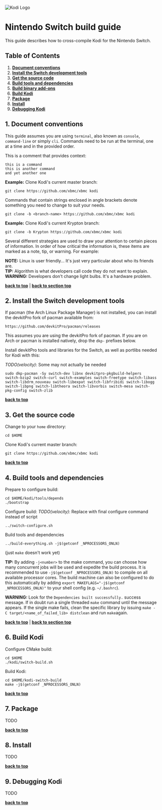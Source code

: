 ![Kodi Logo](resources/banner_slim.png)

# Nintendo Switch build guide
This guide describes how to cross-compile Kodi for the Nintendo Switch.


## Table of Contents
1. **[Document conventions](#1-document-conventions)**
2. **[Install the Switch development tools](#2-install-the-switch-development-tools)**
3. **[Get the source code](#3-get-the-source-code)**
4. **[Build tools and dependencies](#4-build-tools-and-dependencies)**
5. **[Build binary add-ons](#5-build-binary-add-ons)**
6. **[Build Kodi](#6-build-kodi)**
7. **[Package](#7-package)**
8. **[Install](#8-install)**
9. **[Debugging Kodi](#9-debugging-kodi)**

## 1. Document conventions
This guide assumes you are using `terminal`, also known as `console`, `command-line` or simply `cli`. Commands need to be run at the terminal, one at a time and in the provided order.

This is a comment that provides context:
```
this is a command
this is another command
and yet another one
```

**Example:** Clone Kodi's current master branch:
```
git clone https://github.com/xbmc/xbmc kodi
```

Commands that contain strings enclosed in angle brackets denote something you need to change to suit your needs.
```
git clone -b <branch-name> https://github.com/xbmc/xbmc kodi
```

**Example:** Clone Kodi's current Krypton branch:
```
git clone -b Krypton https://github.com/xbmc/xbmc kodi
```

Several different strategies are used to draw your attention to certain pieces of information. In order of how critical the information is, these items are marked as a note, tip, or warning. For example:
 
**NOTE:** Linux is user friendly... It's just very particular about who its friends are.  
**TIP:** Algorithm is what developers call code they do not want to explain.  
**WARNING:** Developers don't change light bulbs. It's a hardware problem.

**[back to top](#table-of-contents)** | **[back to section top](#1-document-conventions)**

## 2. Install the Switch development tools
If pacman (the Arch Linux Package Manager) is not installed, you can install the devkitPro fork of pacman available from:

```
https://github.com/devkitPro/pacman/releases
```

This assumes you are using the devkitPro fork of pacman. If you are on Arch or pacman is installed natively, drop the `dkp-` prefixes below.

Install devkitPro tools and libraries for the Switch, as well as portlibs needed for Kodi with this:

*TODO(velocity)*: Some may not actually be needed 
```
sudo dkp-pacman -Sy switch-dev libnx devkitpro-pkgbuild-helpers switch-bzip2 switch-curl switch-examples switch-freetype switch-libass switch-libdrm_nouveau switch-libexpat switch-libfribidi switch-libogg switch-libpng switch-libtheora switch-libvorbis switch-mesa switch-pkg-config switch-zlib
```

**[back to top](#table-of-contents)**

## 3. Get the source code
Change to your `home` directory:
```
cd $HOME
```

Clone Kodi's current master branch:
```
git clone https://github.com/xbmc/xbmc kodi
```

**[back to top](#table-of-contents)**

## 4. Build tools and dependencies
Prepare to configure build:
```
cd $HOME/kodi/tools/depends
./bootstrap
```

Configure build:
*TODO(velocity)*: Replace with final configure command instead of script
```
../switch-configure.sh
```

Build tools and dependencies
```
../build-everything.sh -j$(getconf _NPROCESSORS_ONLN)
```
(just `make` doesn't work yet)

**TIP:** By adding `-j<number>` to the make command, you can choose how many concurrent jobs will be used and expedite the build process. It is recommended to use `-j$(getconf _NPROCESSORS_ONLN)` to compile on all available processor cores. The build machine can also be configured to do this automatically by adding `export MAKEFLAGS="-j$(getconf _NPROCESSORS_ONLN)"` to your shell config (e.g. `~/.bashrc`).

**WARNING:** Look for the `Dependencies built successfully.` success message. If in doubt run a single threaded `make` command until the message appears. If the single make fails, clean the specific library by issuing `make -C target/<name_of_failed_lib> distclean` and run `make`again.


**[back to top](#table-of-contents)** | **[back to section top](#4-build-tools-and-dependencies)**

## 6. Build Kodi
Configure CMake build:
```
cd $HOME
./kodi/switch-build.sh
```

Build Kodi:
```
cd $HOME/kodi-switch-build
make -j$(getconf _NPROCESSORS_ONLN)
```

**[back to top](#table-of-contents)**

## 7. Package
TODO

**[back to top](#table-of-contents)**

## 8. Install
TODO

**[back to top](#table-of-contents)**

## 9. Debugging Kodi
TODO

**[back to top](#table-of-contents)**
